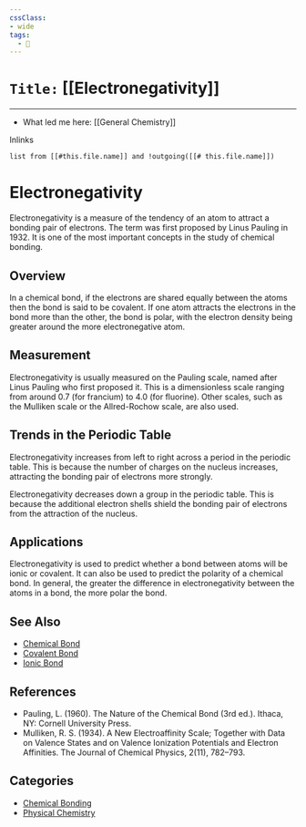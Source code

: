 ```yaml
---
cssClass:
- wide
tags:
  - 🧪
---
```


# `Title:` [[Electronegativity]]
--- 

- What led me here: [[General Chemistry]]

Inlinks
```dataview 
list from [[#this.file.name]] and !outgoing([[# this.file.name]]) 
```

# Electronegativity

Electronegativity is a measure of the tendency of an atom to attract a bonding pair of electrons. The term was first proposed by Linus Pauling in 1932. It is one of the most important concepts in the study of chemical bonding.

## Overview

In a chemical bond, if the electrons are shared equally between the atoms then the bond is said to be covalent. If one atom attracts the electrons in the bond more than the other, the bond is polar, with the electron density being greater around the more electronegative atom.

## Measurement

Electronegativity is usually measured on the Pauling scale, named after Linus Pauling who first proposed it. This is a dimensionless scale ranging from around 0.7 (for francium) to 4.0 (for fluorine). Other scales, such as the Mulliken scale or the Allred-Rochow scale, are also used.

## Trends in the Periodic Table

Electronegativity increases from left to right across a period in the periodic table. This is because the number of charges on the nucleus increases, attracting the bonding pair of electrons more strongly.

Electronegativity decreases down a group in the periodic table. This is because the additional electron shells shield the bonding pair of electrons from the attraction of the nucleus.

## Applications

Electronegativity is used to predict whether a bond between atoms will be ionic or covalent. It can also be used to predict the polarity of a chemical bond. In general, the greater the difference in electronegativity between the atoms in a bond, the more polar the bond.

## See Also

- [Chemical Bond](https://en.wikipedia.org/wiki/Chemical_bond)
- [Covalent Bond](https://en.wikipedia.org/wiki/Covalent_bond)
- [Ionic Bond](https://en.wikipedia.org/wiki/Ionic_bond)

## References

- Pauling, L. (1960). The Nature of the Chemical Bond (3rd ed.). Ithaca, NY: Cornell University Press.
- Mulliken, R. S. (1934). A New Electroaffinity Scale; Together with Data on Valence States and on Valence Ionization Potentials and Electron Affinities. The Journal of Chemical Physics, 2(11), 782–793.

## Categories

- [Chemical Bonding](https://en.wikipedia.org/wiki/Category:Chemical_bonding)
- [Physical Chemistry](https://en.wikipedia.org/wiki/Category:Physical_chemistry)